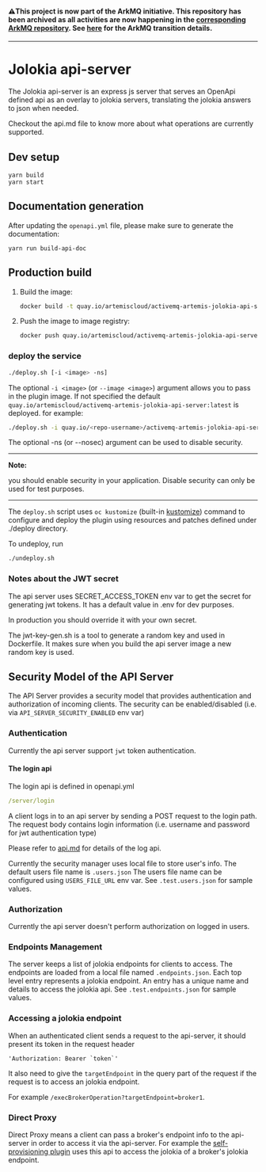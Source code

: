 #### :warning:This project is now part of the ArkMQ initiative. This repository has been archived as all activities are now happening in the [corresponding ArkMQ repository](https://github.com/arkmq-org/activemq-artemis-jolokia-api-server). See [here](https://artemiscloud.io/community/transition/) for the ArkMQ transition details.

---

# Jolokia api-server

The Jolokia api-server is an express js server that serves an OpenApi defined
api as an overlay to jolokia servers, translating the jolokia answers to json
when needed.

Checkout the api.md file to know more about what operations are currently
supported.

## Dev setup

```
yarn build
yarn start
```

## Documentation generation

After updating the `openapi.yml` file, please make sure to generate the
documentation:

```
yarn run build-api-doc
```

## Production build

1. Build the image:
   ```sh
   docker build -t quay.io/artemiscloud/activemq-artemis-jolokia-api-server:latest .
   ```
2. Push the image to image registry:
   ```sh
   docker push quay.io/artemiscloud/activemq-artemis-jolokia-api-server:latest
   ```

### deploy the service

```sh
./deploy.sh [-i <image> -ns]
```

The optional `-i <image>` (or `--image <image>`) argument allows you to pass in
the plugin image. If not specified the default
`quay.io/artemiscloud/activemq-artemis-jolokia-api-server:latest` is
deployed. for example:

```sh
./deploy.sh -i quay.io/<repo-username>/activemq-artemis-jolokia-api-server:1.0.1
```
The optional -ns (or --nosec) argument can be used to disable security.

---
**Note:**

you should enable security in your application. Disable security can only
be used for test purposes.

---

The `deploy.sh` script uses `oc kustomize` (built-in
[kustomize](https://github.com/kubernetes-sigs/kustomize)) command to configure
and deploy the plugin using resources and patches defined under ./deploy
directory.

To undeploy, run

```sh
./undeploy.sh
```

### Notes about the JWT secret

The api server uses SECRET_ACCESS_TOKEN env var to get the secret for generating
jwt tokens. It has a default value in .env for dev purposes.

In production you should override it with your own secret.

The jwt-key-gen.sh is a tool to generate a random key and used in Dockerfile.
It makes sure when you build the api server image a new random key is used.

## Security Model of the API Server

The API Server provides a security model that provides authentication and authorization of incoming clients.
The security can be enabled/disabled (i.e. via `API_SERVER_SECURITY_ENABLED` env var)

### Authentication

Currently the api server support `jwt` token authentication.

#### The login api

The login api is defined in openapi.yml

```yaml
/server/login
```

A client logs in to an api server by sending a POST request to the login path. The request body contains login information (i.e. username and password for jwt authentication type)

Please refer to [api.md](api.md) for details of the log api.

Currently the security manager uses local file to store user's info. The default users file name is `.users.json`
The users file name can be configured using `USERS_FILE_URL` env var. See `.test.users.json` for sample values.

### Authorization

Currently the api server doesn't perform authorization on logged in users.

### Endpoints Management

The server keeps a list of jolokia endpoints for clients to access. The endpoints are loaded from a local file named
`.endpoints.json`. Each top level entry represents a jolokia endpoint. An entry has a unique name and details to access the jolokia api. See `.test.endpoints.json` for sample values.

### Accessing a jolokia endpoint

When an authenticated client sends a request to the api-server, it should present its token in the request header

    'Authorization: Bearer `token`'

It also need to give the `targetEndpoint` in the query part of the request if the request is to access an jolokia endpoint.

For example `/execBrokerOperation?targetEndpoint=broker1`.

### Direct Proxy

Direct Proxy means a client can pass a broker's endpoint info to the api-server in order to access it via the api-server.
For example the [self-provisioning plugin](https://github.com/artemiscloud/activemq-artemis-self-provisioning-plugin) uses this api to access the jolokia of a broker's jolokia endpoint.
